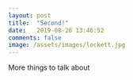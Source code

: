 ```yaml
---
layout: post
title:  "Second!"
date:   2019-08-26 13:46:52
comments: false
image: /assets/images/lockett.jpg
---
```


More things to talk about